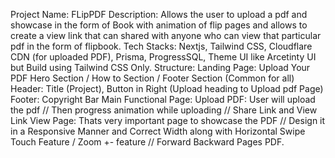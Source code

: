 Project Name: FLipPDF 
Description: Allows the user to upload a pdf and showcase in the form of Book with animation of flip pages and allows to create a view link that can shared with anyone who can view that particular pdf in the form of flipbook.
Tech Stacks: Nextjs, Tailwind CSS, Cloudflare CDN (for uploaded PDF), Prisma, ProgressSQL, Theme UI like Arcetinty UI but Build using Tailwind CSS Only.
Structure: 
Landing Page: Upload Your PDF Hero Section / How to Section / Footer Section (Common for all)
Header: Title (Project), Button in Right (Upload heading to Upload pdf Page)
Footer: Copyright Bar
Main Functional Page:
Upload PDF: User will upload the pdf // Then progress animation while uploading // Share Link and View Link 
View Page: Thats very important page to showcase the PDF // Design it in a Responsive Manner and Correct Width along with Horizontal Swipe Touch Feature / Zoom +- feature // Forward Backward Pages PDF. 